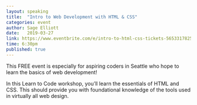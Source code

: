 ```yaml
---
layout: speaking
title:  "Intro to Web Development with HTML & CSS"
categories: event
author: Sage Elliott
date:   2019-03-27
link: https://www.eventbrite.com/e/intro-to-html-css-tickets-56533178258
time: 6:30pm
published: true
---
```

This FREE event is especially for aspiring coders in Seattle who hope to learn the basics of web development!

In this Learn to Code workshop, you’ll learn the essentials of HTML and CSS. This should provide you with foundational knowledge of the tools used in virtually all web design.



